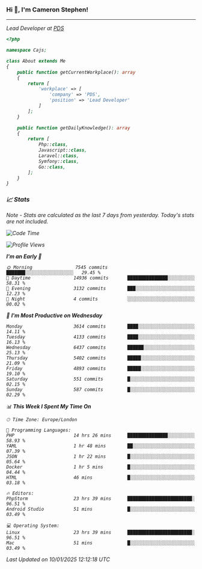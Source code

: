 ### Hi 👋, I'm Cameron Stephen!
<hr>
<p><em>Lead Developer at <a href="https://prindatasolutions.co.uk">PDS</a></p>


```php
<?php

namespace Cajs;

class About extends Me
{
    public function getCurrentWorkplace(): array
    {
        return [
            'workplace' => [
                'company' => 'PDS',
                'position' => 'Lead Developer'
            ]
        ];
    }

    public function getDailyKnowledge(): array
    {
        return [
            Php::class,
            Javascript::class,
            Laravel::class,
            Symfony::class,
            Go::class,
        ];
    }
}
```

### 📈 Stats
<p><em>Note - Stats are calculated as the last 7 days from yesterday. Today's stats are not included.</em></p>


<!--START_SECTION:waka-->
![Code Time](http://img.shields.io/badge/Code%20Time-4%2C182%20hrs%2047%20mins-blue)

![Profile Views](http://img.shields.io/badge/Profile%20Views-0-blue)

**I'm an Early 🐤** 

```text
🌞 Morning                7545 commits        ███████░░░░░░░░░░░░░░░░░░   29.45 % 
🌆 Daytime                14936 commits       ███████████████░░░░░░░░░░   58.31 % 
🌃 Evening                3132 commits        ███░░░░░░░░░░░░░░░░░░░░░░   12.23 % 
🌙 Night                  4 commits           ░░░░░░░░░░░░░░░░░░░░░░░░░   00.02 % 
```
📅 **I'm Most Productive on Wednesday** 

```text
Monday                   3614 commits        ████░░░░░░░░░░░░░░░░░░░░░   14.11 % 
Tuesday                  4133 commits        ████░░░░░░░░░░░░░░░░░░░░░   16.13 % 
Wednesday                6437 commits        ██████░░░░░░░░░░░░░░░░░░░   25.13 % 
Thursday                 5402 commits        █████░░░░░░░░░░░░░░░░░░░░   21.09 % 
Friday                   4893 commits        █████░░░░░░░░░░░░░░░░░░░░   19.10 % 
Saturday                 551 commits         █░░░░░░░░░░░░░░░░░░░░░░░░   02.15 % 
Sunday                   587 commits         █░░░░░░░░░░░░░░░░░░░░░░░░   02.29 % 
```


📊 **This Week I Spent My Time On** 

```text
🕑︎ Time Zone: Europe/London

💬 Programming Languages: 
PHP                      14 hrs 26 mins      ███████████████░░░░░░░░░░   58.93 % 
YAML                     1 hr 48 mins        ██░░░░░░░░░░░░░░░░░░░░░░░   07.39 % 
JSON                     1 hr 22 mins        █░░░░░░░░░░░░░░░░░░░░░░░░   05.64 % 
Docker                   1 hr 5 mins         █░░░░░░░░░░░░░░░░░░░░░░░░   04.44 % 
HTML                     46 mins             █░░░░░░░░░░░░░░░░░░░░░░░░   03.18 % 

🔥 Editors: 
PhpStorm                 23 hrs 39 mins      ████████████████████████░   96.51 % 
Android Studio           51 mins             █░░░░░░░░░░░░░░░░░░░░░░░░   03.49 % 

💻 Operating System: 
Linux                    23 hrs 39 mins      ████████████████████████░   96.51 % 
Mac                      51 mins             █░░░░░░░░░░░░░░░░░░░░░░░░   03.49 % 
```


 Last Updated on 10/01/2025 12:12:18 UTC
<!--END_SECTION:waka-->
